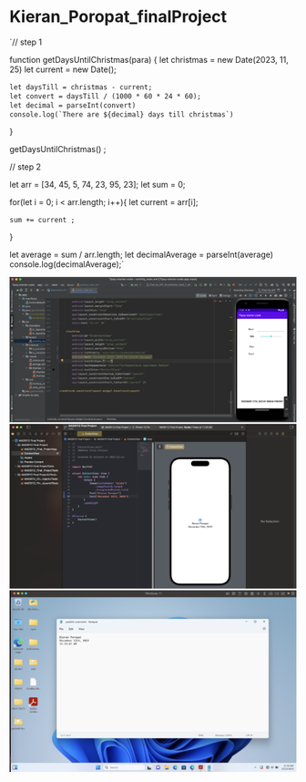 # Kieran_Poropat_finalProject

`// step 1

function getDaysUntilChristmas(para) {
    let christmas = new Date(2023, 11, 25)
    let current = new Date();

    let daysTill = christmas - current;
    let convert = daysTill / (1000 * 60 * 24 * 60);
    let decimal = parseInt(convert)
    console.log(`There are ${decimal} days till christmas`)
}

getDaysUntilChristmas() ;

// step 2

let arr = [34, 45, 5, 74, 23, 95, 23];
let sum = 0;


for(let i = 0; i < arr.length; i++){
    let current = arr[i];
    
    sum += current ;
}

let average = sum / arr.length;
let decimalAverage = parseInt(average)
console.log(decimalAverage);`

![androidPhoto](content/android-screenshot.png)
![iosPhoto](content/IOS-screenshot.png)
![parallelsPhoto](content/parallels-screenshot.png)
